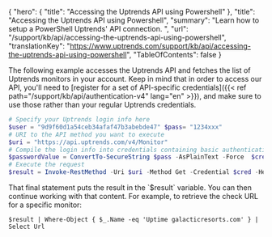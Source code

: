 {
  "hero": {
    "title": "Accessing the Uptrends API using Powershell"
  },
  "title": "Accessing the Uptrends API using Powershell",
  "summary": "Learn how to setup a PowerShell Uptrends' API connection. ",
  "url": "/support/kb/api/accessing-the-uptrends-api-using-powershell",
  "translationKey": "https://www.uptrends.com/support/kb/api/accessing-the-uptrends-api-using-powershell",
   "TableOfContents": false
}

The following example accesses the Uptrends API and fetches the list of Uptrends monitors in your account. Keep in mind that in order to access our API, you'll need to [register for a set of API-specific credentials]({{< ref path="/support/kb/api/authentication-v4" lang="en" >}}), and make sure to use those rather than your regular Uptrends credentials.

```powershell
# Specify your Uptrends login info here 
$user = "9d9f60d1a54ceb34afaf47b3abebde47" $pass= "1234xxx" 
# URI to the API method you want to execute 
$uri = "https://api.uptrends.com/v4/Monitor"  
# Compile the login info into credentials containing basic authentication 
$passwordValue = ConvertTo-SecureString $pass -AsPlainText -Force  $cred = New-Object System.Management.Automation.PSCredential ($user, $passwordValue)  
# Execute the request 
$result = Invoke-RestMethod -Uri $uri -Method Get -Credential $cred -Headers @{ Accept = "application/json" }
```

That final statement puts the result in the \`$result\` variable. You can then continue working with that content. For example, to retrieve the check URL for a specific monitor:

`$result | Where-Object { $_.Name -eq 'Uptime galacticresorts.com' } | Select Url`
